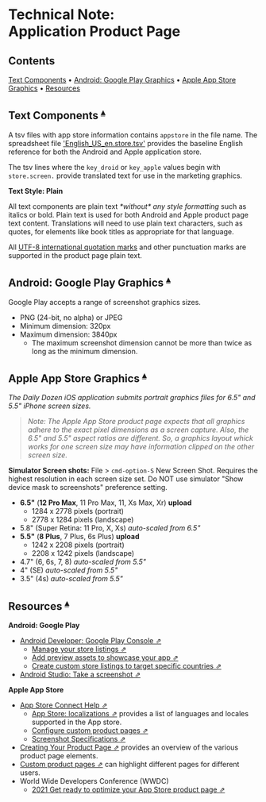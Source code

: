 # Technical Note:<br>Application Product Page

## Contents <a id="contents"></a>
[Text Components](#text-components-) •
[Android: Google Play Graphics](#android-google-play-graphics-) •
[Apple App Store Graphics](#apple-app-store-graphics-) •
[Resources](#resources-)

## Text Components <a id="text-components-"></a><sup>[▴](#contents)</sup>

A tsv files with app store information contains `appstore` in the file name. The spreadsheet file ['English_US_en.store.tsv'](https://github.com/nutritionfactsorg/daily-dozen-localization/blob/master/Languages/English_US/tsv/English_US_en.store.tsv) provides the baseline English reference for both the Android and Apple application store.

The tsv lines where the `key_droid` or `key_apple` values begin with `store.screen.` provide translated text for use in the marketing graphics.

**Text Style: Plain**

All text components are plain text _\*without\* any style formatting_ such as italics or bold. Plain text is used for both Android and Apple product page text content. Translations will need to use plain text characters, such as quotes, for elements like book titles as appropriate for that language.

All [UTF-8 international quotation marks](https://en.wikipedia.org/wiki/Quotation_mark) and other punctuation marks are supported in the product page plain text.

## Android: Google Play Graphics <a id="android-google-play-graphics-"></a><sup>[▴](#contents)</sup>

Google Play accepts a range of screenshot graphics sizes. 

* PNG (24-bit, no alpha) or JPEG 
* Minimum dimension: 320px
* Maximum dimension: 3840px 
    * The maximum screenshot dimension cannot be more than twice as long as the minimum dimension.

## Apple App Store Graphics <a id="apple-app-store-graphics-"></a><sup>[▴](#contents)</sup>

_The Daily Dozen iOS application submits portrait graphics files for 6.5" and 5.5" iPhone screen sizes._

> _Note: The Apple App Store product page expects that all graphics adhere to the exact pixel dimensions as a screen capture. Also, the 6.5" and 5.5" aspect ratios are different. So, a graphics layout whick works for one screen size may have information clipped on the other screen size._

**Simulator Screen shots:** File > `cmd-option-S` New Screen Shot. Requires the highest resolution in each screen size set. Do NOT use simulator "Show device mask to screenshots" preference setting.

* **6.5"** (**12 Pro Max**, 11 Pro Max, 11, Xs Max, Xr) **upload**
    * 1284 x 2778 pixels (portrait)
    * 2778 x 1284 pixels (landscape)
* 5.8" (Super Retina: 11 Pro, X, Xs) _auto-scaled from 6.5"_
* **5.5"** (**8 Plus**, 7 Plus, 6s Plus) **upload**
    * 1242 x 2208 pixels (portrait)
    * 2208 x 1242 pixels (landscape)
* 4.7" (6, 6s, 7, 8) _auto-scaled from 5.5"_
* 4" (SE) _auto-scaled from 5.5"_
* 3.5" (4s) _auto-scaled from 5.5"_

## Resources <a id="resources-"></a><sup>[▴](#contents)</sup>

**Android: Google Play**

* [Android Developer: Google Play Console ⇗](https://developer.android.com/distribute/console)
    * [Manage your store listings ⇗](https://support.google.com/googleplay/android-developer/topic/3450987)
    * [Add preview assets to showcase your app ⇗](https://support.google.com/googleplay/android-developer/answer/9866151)
    * [Create custom store listings to target specific countries ⇗](https://support.google.com/googleplay/android-developer/answer/9867158?hl=en&ref_topic=3450987)
* [Android Studio: Take a screenshot ⇗](https://developer.android.com/studio/debug/am-screenshot)

**Apple App Store**

* [App Store Connect Help ⇗](https://help.apple.com/app-store-connect/)
    * [App Store: localizations ⇗](https://help.apple.com/app-store-connect/#/dev656087953) provides a list of languages and locales supported in the App store.
    * [Configure custom product pages ⇗](https://help.apple.com/app-store-connect/#/dev3a2998d9f)
    * [Screenshot Specifications ⇗](https://help.apple.com/app-store-connect/#/devd274dd925)
* [Creating Your Product Page ⇗](https://developer.apple.com/app-store/product-page/) provides an overview of the various product page elements.
* [Custom product pages ⇗](https://developer.apple.com/app-store/custom-product-pages/) can highlight different pages for different users.
* World Wide Developers Conference (WWDC)
    * [2021 Get ready to optimize your App Store product page ⇗](https://developer.apple.com/videos/play/wwdc2021/10295/)

